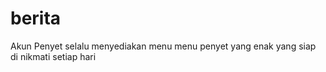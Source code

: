 # berita
Akun Penyet selalu menyediakan menu menu penyet yang enak yang siap di nikmati setiap hari
